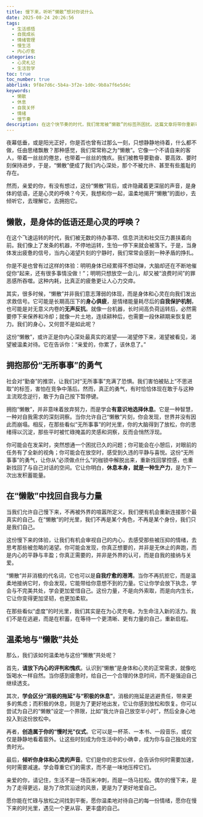 ```yaml
---
title: 慢下来，听听“懒散”想对你说什么
date: 2025-08-24 20:26:56
tags:
  - 生活感悟
  - 自我成长
  - 情绪管理
  - 慢生活
  - 内心疗愈
categories: 
  - 心灵札记
  - 生活哲学
toc: true
toc_number: true
abbrlink: 9f8e7d6c-5b4a-3f2e-1d0c-9b8a7f6e5d4c
keywords:
  - 懒散
  - 休息
  - 自我关怀
  - 情绪
  - 慢节奏
description: 在这个快节奏的时代，我们常常被“懒散”的标签所困扰。这篇文章将带你重新审视这份看似消极的情绪，理解它背后隐藏的深层需求，学会温柔地与它共处，并在慢下来的时光里，找回真正的自我与内心的平静。
---
```


夜幕低垂，或是阳光正好，你是否也曾有过那么一刻，只想静静地待着，什么都不做，任由思绪飘散？那种感觉，我们常常称之为“懒散”。它像一个不请自来的客人，带着一丝丝的倦怠，也带着一丝丝的愧疚。我们被教导要勤奋、要高效、要时刻保持进步，于是，“懒散”便成了我们内心深处，那个不被允许、甚至有些羞耻的存在。

然而，亲爱的你，有没有想过，这份“懒散”背后，或许隐藏着更深层的声音，是身体的低语，还是心灵的呼唤？今天，我想和你一起，温柔地揭开“懒散”的面纱，去倾听它，去理解它，去拥抱它。

## 懒散，是身体的低语还是心灵的呼唤？

在这个飞速运转的时代，我们被无数的待办事项、信息洪流和社交压力裹挟着向前。我们像上了发条的机器，不停地运转，生怕一停下来就会被落下。于是，当身体发出疲惫的信号，当内心渴望片刻的宁静时，我们常常会感到一种矛盾的挣扎。

你是不是也曾有过这样的体验：明明身体已经累得不想动弹，大脑却还在不断地催促你“起来，还有很多事情没做！”；明明只想放空一会儿，却又被“浪费时间”的罪恶感所吞噬。这种内耗，比真正的疲惫更让人心力交瘁。

其实，很多时候，“懒散”并非我们意志薄弱的体现，而是身体和心灵在向我们发出求救信号。它可能是长期高压下的**身心俱疲**，是情绪能量耗尽后的**自我保护机制**，也可能是对无意义内卷的**无声反抗**。就像一台机器，长时间高负荷运转后，必然需要停下来保养和冷却；就像一片土地，连续耕种后，也需要一段休耕期来恢复肥力。我们的身心，又何尝不是如此呢？

这份“懒散”，或许正是你内心深处最真实的渴望——渴望停下来，渴望被看见，渴望被温柔对待。它在告诉你：“亲爱的，你累了，该休息了。”

## 拥抱那份“无所事事”的勇气

社会对“勤奋”的推崇，让我们对“无所事事”充满了恐惧。我们害怕被贴上“不思进取”的标签，害怕在竞争中落后。然而，真正的勇气，有时恰恰体现在敢于与这种主流观念逆行，敢于为自己按下暂停键。

拥抱“懒散”，并非意味着放弃努力，而是学会**有意识地选择休息**。它是一种智慧，一种对自我需求的深刻洞察。当你允许自己“懒散”片刻，你会发现，世界并没有因此而崩塌。相反，在那些看似“无所事事”的时光里，你的大脑得到了放松，你的思绪得以沉淀，那些平时被忙碌掩盖的灵感和洞察，反而会悄然浮现。

你可能会在发呆时，突然想通一个困扰已久的问题；你可能会在小憩后，对眼前的任务有了全新的视角；你可能会在放空时，感受到久违的平静与喜悦。这份“无所事事”的勇气，让你从“必须做点什么”的枷锁中解脱出来，重新找回掌控感，也重新找回了与自己对话的空间。它让你明白，**休息本身，就是一种生产力**，是为下一次出发积蓄能量。

## 在“懒散”中找回自我与力量

当我们允许自己慢下来，不再被外界的喧嚣所定义，我们便有机会重新连接那个最真实的自己。在“懒散”的时光里，我们不再是某个角色，不再是某个身份，我们只是我们自己。

这份慢下来的体验，让我们有机会审视自己的内心，去感受那些被压抑的情绪，去思考那些被忽略的渴望。你可能会发现，你真正想要的，并非是无休止的奔跑，而是内心的平静与丰盈；你真正需要的，并非是外界的认可，而是自我的接纳与关爱。

“懒散”并非消极的代名词，它也可以是**自我疗愈的港湾**。当你不再抗拒它，而是温柔地接纳它时，你会发现，它能带给你意想不到的力量。它让你学会放下执念，学会与不完美共处，学会更加爱惜自己。这份力量，不是向外索取，而是向内生长，它让你变得更加坚韧，也更加柔软。

在那些看似“虚度”的时光里，我们其实是在为心灵充电，为生命注入新的活力。我们不是在逃避，而是在积蓄，在等待一个更清晰、更有力量的自己，重新启程。

## 温柔地与“懒散”共处

那么，我们该如何温柔地与这份“懒散”共处呢？

首先，**请放下内心的评判和愧疚**。认识到“懒散”是身体和心灵的正常需求，就像吃饭喝水一样自然。当你感到疲惫时，给自己一个合理的休息时间，而不是强迫自己继续透支。

其次，**学会区分“消极的拖延”与“积极的休息”**。消极的拖延是逃避责任，带来更多的焦虑；而积极的休息，则是为了更好地出发，它让你感到放松和恢复。你可以尝试为自己的“懒散”设定一个界限，比如“我允许自己放空半小时”，然后全身心地投入到这份放松中。

再者，**创造属于你的“慢时光”仪式**。它可以是一杯茶、一本书、一段音乐，或仅仅是静静地看着窗外。让这些时刻成为你生活中的小确幸，成为你与自己独处的宝贵时光。

最后，**倾听你身体和心灵的声音**。它们是你的忠实伙伴，会告诉你何时需要加速，何时需要减速。学会尊重它们的需求，而不是一味地压榨它们。

亲爱的你，请记住，生活不是一场百米冲刺，而是一场马拉松。偶尔的慢下来，是为了走得更远，是为了欣赏沿途的风景，更是为了更好地爱自己。

愿你能在忙碌与放松之间找到平衡，愿你温柔地对待自己的每一份情绪，愿你在慢下来的时光里，遇见一个更从容、更丰盛的自己。